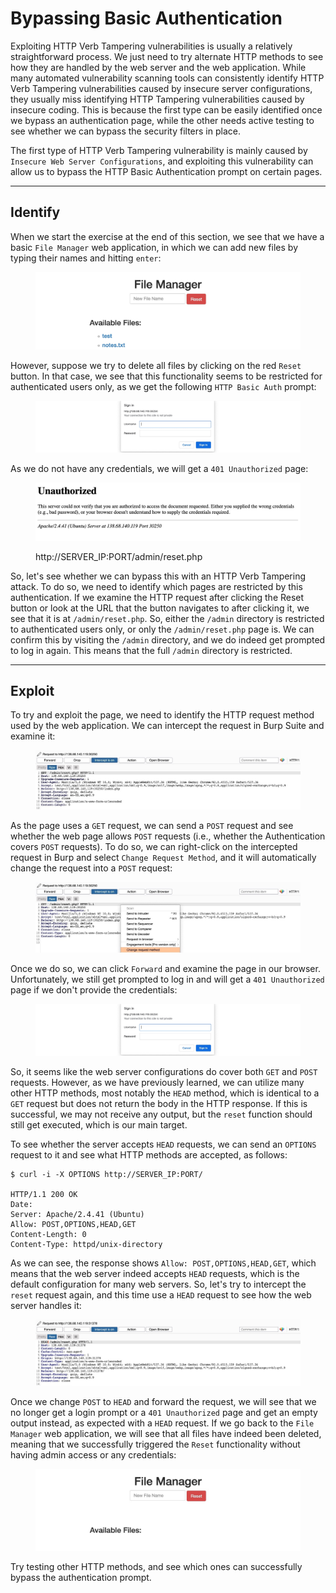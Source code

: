 # Bypassing Basic Authentication

Exploiting HTTP Verb Tampering vulnerabilities is usually a relatively straightforward process. We just need to try alternate HTTP methods to see how they are handled by the web server and the web application. While many automated vulnerability scanning tools can consistently identify HTTP Verb Tampering vulnerabilities caused by insecure server configurations, they usually miss identifying HTTP Tampering vulnerabilities caused by insecure coding. This is because the first type can be easily identified once we bypass an authentication page, while the other needs active testing to see whether we can bypass the security filters in place.

The first type of HTTP Verb Tampering vulnerability is mainly caused by `Insecure Web Server Configurations`, and exploiting this vulnerability can allow us to bypass the HTTP Basic Authentication prompt on certain pages.

***

## Identify

When we start the exercise at the end of this section, we see that we have a basic `File Manager` web application, in which we can add new files by typing their names and hitting `enter`:

<figure><img src="../../../../.gitbook/assets/image (6) (1) (1) (1) (1) (1) (1) (1) (1) (1).png" alt=""><figcaption></figcaption></figure>

However, suppose we try to delete all files by clicking on the red `Reset` button. In that case, we see that this functionality seems to be restricted for authenticated users only, as we get the following `HTTP Basic Auth` prompt:

<figure><img src="../../../../.gitbook/assets/image (1) (1) (1) (1) (1) (1) (1) (1) (1) (1) (1) (1) (1) (1) (1) (1) (1) (1) (1) (1) (1) (1) (1) (1) (1) (1) (1) (1) (1) (1) (1) (1) (1) (1) (1) (1) (1) (1) (1) (1) (1) (1) (1) (1) (1) (1) (1) (1) (1) (1) (1) (1) (1) (1) (1) (1) (1).png" alt=""><figcaption></figcaption></figure>

As we do not have any credentials, we will get a `401 Unauthorized` page:

<figure><img src="../../../../.gitbook/assets/image (2) (1) (1) (1) (1) (1) (1) (1) (1) (1) (1) (1) (1) (1) (1) (1) (1) (1) (1) (1) (1) (1) (1) (1) (1) (1) (1) (1) (1) (1) (1) (1) (1) (1) (1) (1) (1) (1) (1) (1) (1) (1) (1) (1) (1).png" alt=""><figcaption><p>http://SERVER_IP:PORT/admin/reset.php</p></figcaption></figure>

So, let's see whether we can bypass this with an HTTP Verb Tampering attack. To do so, we need to identify which pages are restricted by this authentication. If we examine the HTTP request after clicking the Reset button or look at the URL that the button navigates to after clicking it, we see that it is at `/admin/reset.php`. So, either the `/admin` directory is restricted to authenticated users only, or only the `/admin/reset.php` page is. We can confirm this by visiting the `/admin` directory, and we do indeed get prompted to log in again. This means that the full `/admin` directory is restricted.

***

## Exploit

To try and exploit the page, we need to identify the HTTP request method used by the web application. We can intercept the request in Burp Suite and examine it:

<figure><img src="../../../../.gitbook/assets/image (3) (1) (1) (1) (1) (1) (1) (1) (1) (1) (1) (1) (1) (1) (1) (1) (1) (1) (1) (1) (1) (1) (1) (1) (1) (1) (1) (1) (1) (1) (1) (1) (1).png" alt=""><figcaption></figcaption></figure>

As the page uses a `GET` request, we can send a `POST` request and see whether the web page allows `POST` requests (i.e., whether the Authentication covers `POST` requests). To do so, we can right-click on the intercepted request in Burp and select `Change Request Method`, and it will automatically change the request into a `POST` request:

<figure><img src="../../../../.gitbook/assets/image (4) (1) (1) (1) (1) (1) (1) (1) (1) (1) (1) (1) (1) (1) (1) (1) (1) (1) (1) (1) (1) (1).png" alt=""><figcaption></figcaption></figure>

Once we do so, we can click `Forward` and examine the page in our browser. Unfortunately, we still get prompted to log in and will get a `401 Unauthorized` page if we don't provide the credentials:

<figure><img src="../../../../.gitbook/assets/image (5) (1) (1) (1) (1) (1) (1) (1) (1) (1) (1) (1) (1) (1) (1).png" alt=""><figcaption></figcaption></figure>

So, it seems like the web server configurations do cover both `GET` and `POST` requests. However, as we have previously learned, we can utilize many other HTTP methods, most notably the `HEAD` method, which is identical to a `GET` request but does not return the body in the HTTP response. If this is successful, we may not receive any output, but the `reset` function should still get executed, which is our main target.

To see whether the server accepts `HEAD` requests, we can send an `OPTIONS` request to it and see what HTTP methods are accepted, as follows:

```shell-session
$ curl -i -X OPTIONS http://SERVER_IP:PORT/

HTTP/1.1 200 OK
Date: 
Server: Apache/2.4.41 (Ubuntu)
Allow: POST,OPTIONS,HEAD,GET
Content-Length: 0
Content-Type: httpd/unix-directory
```

As we can see, the response shows `Allow: POST,OPTIONS,HEAD,GET`, which means that the web server indeed accepts `HEAD` requests, which is the default configuration for many web servers. So, let's try to intercept the `reset` request again, and this time use a `HEAD` request to see how the web server handles it:

<figure><img src="../../../../.gitbook/assets/image (6) (1) (1) (1) (1) (1) (1) (1) (1) (1) (1).png" alt=""><figcaption></figcaption></figure>

Once we change `POST` to `HEAD` and forward the request, we will see that we no longer get a login prompt or a `401 Unauthorized` page and get an empty output instead, as expected with a `HEAD` request. If we go back to the `File Manager` web application, we will see that all files have indeed been deleted, meaning that we successfully triggered the `Reset` functionality without having admin access or any credentials:

<figure><img src="../../../../.gitbook/assets/image (7) (1) (1) (1) (1) (1) (1) (1) (1).png" alt=""><figcaption></figcaption></figure>

Try testing other HTTP methods, and see which ones can successfully bypass the authentication prompt.
